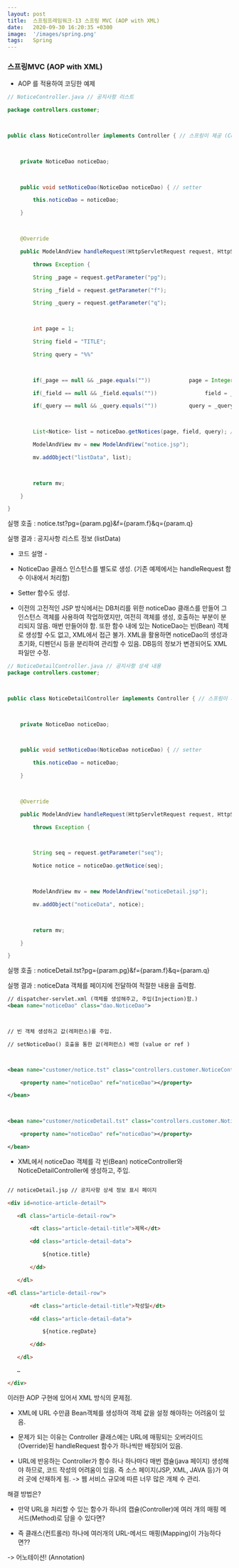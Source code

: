 ```yaml
---
layout: post
title:  스프링프레임워크-13 스프링 MVC (AOP with XML)
date:   2020-09-30 16:20:35 +0300
image:  '/images/spring.png'
tags:   Spring
---
```


 ### 스프링MVC (AOP with XML)
 

* AOP 를 적용하여 코딩한 예제

 

 

```java
// NoticeController.java // 공지사항 리스트

package controllers.customer;

 

public class NoticeController implements Controller { // 스프링이 제공 (Controller)

 

    private NoticeDao noticeDao;

 

    public void setNoticeDao(NoticeDao noticeDao) { // setter

        this.noticeDao = noticeDao;

    }

 

    @Override

    public ModelAndView handleRequest(HttpServletRequest request, HttpServletResponse response)

        throws Exception {

        String _page = request.getParameter("pg");

        String _field = request.getParameter("f");

        String _query = request.getParameter("q");

 

        int page = 1;

        String field = "TITLE";

        String query = "%%"

 

        if(_page == null && _page.equals(""))            page = Integer.parseInt(_page);

        if(_field == null && _field.equals(""))               field = _field;

        if(_query == null && _query.equals(""))          query = _query;

 

        List<Notice> list = noticeDao.getNotices(page, field, query); // 페이지번호, 검색항목, 검색어    

        ModelAndView mv = new ModelAndView("notice.jsp");

        mv.addObject("listData", list);

 

        return mv;

    }

}

 ```

 

실행 호출 : notice.tst?pg={param.pg}&f={param.f}&q={param.q}

실행 결과 : 공지사항 리스트 정보 (listData)

 

- 코드 설명 -

 * NoticeDao 클래스 인스턴스를 별도로 생성. (기존 예제에서는 handleRequest 함수 이내에서 처리함)
 * Setter 함수도 생성.

 * 이전의 고전적인 JSP 방식에서는 DB처리를 위한 noticeDao 클래스를 만들어 그 인스턴스 객체를 사용하여 작업하였지만,   여전히 객체를 생성, 호출하는 부분이 분리되지 않음. 매번 만들어야 함.   또한 함수 내에 있는 NoticeDao는 빈(Bean) 객체로 생성할 수도 없고, XML에서 접근 불가.   XML을 활용하면 noticeDao의 생성과 초기화, 디펜던시 등을 분리하여 관리할 수 있음.   DB등의 정보가 변경되어도 XML파일만 수정.

 
```java
// NoticeDetailController.java // 공지사항 상세 내용
package controllers.customer;

 

public class NoticeDetailController implements Controller { // 스프링이 제공 (Controller)

 

    private NoticeDao noticeDao;

 

    public void setNoticeDao(NoticeDao noticeDao) { // setter

        this.noticeDao = noticeDao;

    }

 

    @Override

    public ModelAndView handleRequest(HttpServletRequest request, HttpServletResponse response)

        throws Exception {

 

        String seq = request.getParameter("seq");

        Notice notice = noticeDao.getNotice(seq);

 

        ModelAndView mv = new ModelAndView("noticeDetail.jsp");

        mv.addObject("noticeData", notice);

 

        return mv;

    }

}

 ```

 

실행 호출 : noticeDetail.tst?pg={param.pg}&f={param.f}&q={param.q}

실행 결과 : noticeData 객체를 페이지에 전달하여 적절한 내용을 출력함.

 

 
```xml
// dispatcher-servlet.xml (객체를 생성해주고, 주입(Injection)함.)
<bean name="noticeDao" class="dao.NoticeDao">

 

// 빈 객체 생성하고 값(레퍼런스)를 주입.  

// setNoticeDao() 호출을 통한 값(레퍼런스) 배정 (value or ref )  



<bean name="customer/notice.tst" class="controllers.customer.NoticeController">

    <property name="noticeDao" ref="noticeDao"></property>

</bean>

 

<bean name="customer/noticeDetail.tst" class="controllers.customer.NoticeDetailController">

    <property name="noticeDao" ref="noticeDao"></property>

</bean>

```
 

 * XML에서 noticeDao 객체를 각 빈(Bean) noticeController와 NoticeDetailController에 생성하고, 주입.<br/>

 

 ```html

// noticeDetail.jsp // 공지사항 상세 정보 표시 페이지

<div id=notice-article-detail">

    <dl class="article-detail-row">

        <dt class="article-detail-title">제목</dt>

        <dd class="article-detail-data">

            ${notice.title}

        </dd>

    </dl>  

 <dl class="article-detail-row">

        <dt class="article-detail-title">작성일</dt>

        <dd class="article-detail-data">

            ${notice.regDate}

        </dd>

    </dl>  

    …

</div>

```
 

 

 

 

이러한 AOP 구현에 있어서 XML 방식의 문제점.  <br/>
 * XML에 URL 수만큼 Bean객체를 생성하여 객체 값을 설정 해야하는 어려움이 있음.  <br/>

 * 문제가 되는 이유는 Controller 클래스에는 URL에 매핑되는 오버라이드(Override)된 handleRequest 함수가 하나씩만 배정되어 있음.  <br/>
 * URL에 반응하는 Controller가 함수 하나 하나마다 매번 캡슐(java 페이지) 생성해야 하므로, 코드 작성의 어려움이 있음.   즉 소스 페이지(JSP, XML, JAVA 등)가 여러 곳에 산재하게 됨. -> 웹 서비스 규모에 따른 너무 많은 개체 수 관리.  <br/>

 

 
 
해결 방법은?  
 * 만약 URL을 처리할 수 있는 함수가 하나의 캡슐(Controller)에 여러 개의 매핑 메서드(Method)로 담을 수 있다면?  <br/>

 

 * 즉 클래스(컨트롤러) 하나에 여러개의 URL-메서드 매핑(Mapping)이 가능하다면??  <br/>

 

-> 어노테이션! (Annotation)  <br/>


 



 


